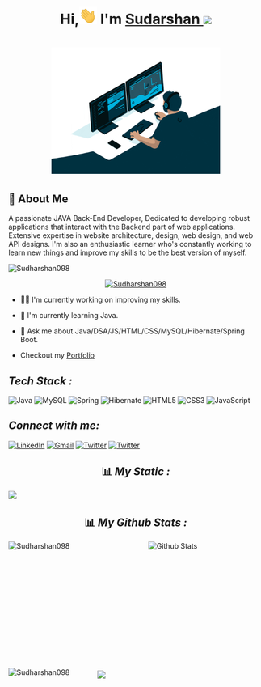 <h1 align="center"> Hi,<img style="width: 35px;" src="https://raw.githubusercontent.com/ABSphreak/ABSphreak/master/gifs/Hi.gif" alt=""> I'm <a href="https://www.linkedin.com/in/Sudharshan098/"target="_blank"> Sudarshan </a> <img src="https://readme-typing-svg.herokuapp.com?color=00FFFF&lines=Java+Backend+Developer+%3A)" /> </h1>
<h1 align="center"> <img src="IMG/bg.gif" alt="Sudharshna098" height="250px width="250px"/>



<h2>🚀 About Me</h2>

A passionate JAVA Back-End Developer, Dedicated to developing robust applications that interact with the Backend part of web applications. Extensive expertise in website architecture, design, web design, and web API designs. I'm also an enthusiastic learner who's constantly working to learn new things and improve my skills to be the best version of myself. 
   
   <p align="left"> <img src="https://komarev.com/ghpvc/?username=Sudharshan098&label=Profile%20views&color=0e75b6&style=flat" alt="Sudharshan098" /> </p>

<p align="center"> <a href="https://github.com/ryo-ma/github-profile-trophy"><img src="https://github-profile-trophy.vercel.app/?username=Sudharshan098" alt="Sudharshan098" /></a></p> 
   
   
- 👩‍💻 I'm currently working on improving my skills.

- 🧠 I'm currently learning Java.

- 💬 Ask me about Java/DSA/JS/HTML/CSS/MySQL/Hibernate/Spring Boot.

- Checkout my [Portfolio](https://Sudharshan098.github.io/)

<h2 align="left"><i>Tech Stack :</i></h2>
<div align="left">
<img alt="Java" src="https://img.shields.io/badge/java-f89820.svg?style=for-the-badge&logo=java&logoColor=white"/>
<img alt="MySQL" src="https://img.shields.io/badge/MySql-00758f?style=for-the-badge&logo=mysql&logoColor=white"/>
<img alt="Spring" src="https://img.shields.io/badge/spring-%f6b9ad.svg?style=for-the-badge&logo=spring&logoColor=white"/>
<img alt="Hibernate" src="https://img.shields.io/badge/Hibernate-716a47.svg?style=for-the-badge&logo=hibernate&logoColor=white"/>
<img alt="HTML5" src="https://img.shields.io/badge/html5-%23E34F26.svg?style=for-the-badge&logo=html5&logoColor=white"/>
<img alt="CSS3" src="https://img.shields.io/badge/css3-%231572B6.svg?style=for-the-badge&logo=css3&logoColor=white"/> 
<img alt="JavaScript" src="https://img.shields.io/badge/javascript-%23323330.svg?style=for-the-badge&logo=javascript&logoColor=%23F7DF1E"/>
</div>

<h2 align="left"><i>Connect with me:</i></h2>
<div align="left">
  <a href="https://www.linkedin.com/in/sudarshancr098/"><img alt="LinkedIn" src="https://img.shields.io/badge/linkedin-%230077B5.svg?style=for-the-badge&logo=linkedin&logoColor=white"/></a>
  <a href="mailto:sudhar0009@gmail.com"><img alt="Gmail" src="https://img.shields.io/badge/Gmail-D14836?style=for-the-badge&logo=gmail&logoColor=white"/></a>
   <a href="https://twitter.com/sudarshanCR13"><img alt="Twitter" src="https://img.shields.io/badge/Twitter-1DA1F2?style=for-the-badge&logo=twitter&logoColor=white"/></a>
   <a href="https://www.instagram.com/shan_______13/"><img alt="Twitter" src="https://img.shields.io/badge/Instagram-E4405F?style=for-the-badge&logo=instagram&logoColor=white"/></a>



</div>
 
<h2 align="center">📊<i> My Static :</i></h2>
 <img src="https://github.com/thecodervaibhav/thecodervaibhav/blob/main/back.png"/>

<br>

<h2 align="center">📊<i> My Github Stats :</i></h2>
<div>
  <img align="left" src="https://github-readme-streak-stats.herokuapp.com/?user=Sudharshan098&theme=highcontrast" alt="Sudharshan098" height="250px" width="45%" />
  <img align="right" src="https://github-readme-stats.vercel.app/api?username=Sudharshan098&theme=highcontrast&show_icons=true&count_private=true" alt="Github Stats" height="255px" width="45%"/>
</div>
  
</br>  

<div>
  <img align="left" src="https://github-readme-stats.vercel.app/api/top-langs/?username=Sudharshan098&layout=default&langs_count=8&hide=&theme=highcontrast" alt="Sudharshan098" height="275px" width="30%"/>
  <img align="right" src="https://activity-graph.herokuapp.com/graph?username=Sudharshan098&theme=xcode"&height="275px" width="65%"/>
</div>

